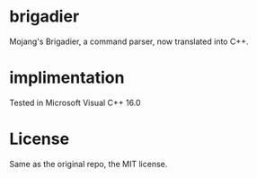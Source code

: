 # brigadier
 Mojang's Brigadier, a command parser, now translated into C++.
# implimentation
 Tested in Microsoft Visual C++ 16.0

# License
 Same as the original repo, the MIT license.